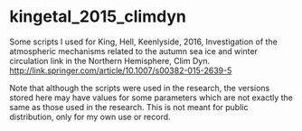# kingetal_2015_climdyn

Some scripts I used for King, Hell, Keenlyside, 2016, Investigation of the atmospheric mechanisms related to the autumn sea ice and winter circulation link in the Northern Hemisphere, Clim Dyn. http://link.springer.com/article/10.1007/s00382-015-2639-5 

Note that although the scripts were used in the research, the versions stored here may have values for some parameters which are not exactly the same as those used in the research. This is not meant for public distribution, only for my own use or record.
